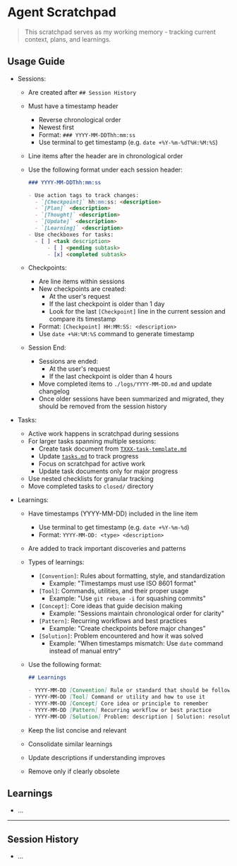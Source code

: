 # Agent Scratchpad

> This scratchpad serves as my working memory - tracking current context, plans, and learnings.

## Usage Guide

- Sessions:
  - Are created after `## Session History`
  - Must have a timestamp header
    - Reverse chronological order
    - Newest first
    - Format: `### YYYY-MM-DDThh:mm:ss`
    - Use terminal to get timestamp (e.g. `date +%Y-%m-%dT%H:%M:%S`)
  - Line items after the header are in chronological order
  - Use the following format under each session header:
  
    ```md
    ### YYYY-MM-DDThh:mm:ss
    
    - Use action tags to track changes:
      - `[Checkpoint]` hh:mm:ss: <description>
      - `[Plan]` <description>
      - `[Thought]` <description>
      - `[Update]` <description>
      - `[Learning]` <description>
    - Use checkboxes for tasks:
      - [ ] <task description>
          - [ ] <pending subtask>
          - [x] <completed subtask>
    ```

  - Checkpoints:
    - Are line items within sessions
    - New checkpoints are created:
      - At the user's request
      - If the last checkpoint is older than 1 day
      - Look for the last `[Checkpoint]` line in the current session and compare its timestamp
    - Format: `[Checkpoint] HH:MM:SS: <description>`
    - Use `date +%H:%M:%S` command to generate timestamp
  - Session End:
    - Sessions are ended:
      - At the user's request
      - If the last checkpoint is older than 4 hours
    - Move completed items to `./logs/YYYY-MM-DD.md` and update changelog
    - Once older sessions have been summarized and migrated, they should be removed from the session history

- Tasks:
  - Active work happens in scratchpad during sessions
  - For larger tasks spanning multiple sessions:
    - Create task document from [`TXXX-task-template.md`](./.agent/tasks/TXXX-task-template.md)
    - Update [`tasks.md`](./.agent/tasks/tasks.md) to track progress
    - Focus on scratchpad for active work
    - Update task documents only for major progress
  - Use nested checklists for granular tracking
  - Move completed tasks to `closed/` directory

- Learnings:
  - Have timestamps (YYYY-MM-DD) included in the line item
    - Use terminal to get timestamp (e.g. `date +%Y-%m-%d`)
    - Format: `YYYY-MM-DD: <type> <description>`
  - Are added to track important discoveries and patterns
  - Types of learnings:
    - `[Convention]`: Rules about formatting, style, and standardization
      - Example: "Timestamps must use ISO 8601 format"
    - `[Tool]`: Commands, utilities, and their proper usage
      - Example: "Use `git rebase -i` for squashing commits"
    - `[Concept]`: Core ideas that guide decision making
      - Example: "Sessions maintain chronological order for clarity"
    - `[Pattern]`: Recurring workflows and best practices
      - Example: "Create checkpoints before major changes"
    - `[Solution]`: Problem encountered and how it was solved
      - Example: "When timestamps mismatch: Use `date` command instead of manual entry"
  - Use the following format:
  
    ```md
    ## Learnings
    
    - YYYY-MM-DD [Convention] Rule or standard that should be followed
    - YYYY-MM-DD [Tool] Command or utility and how to use it
    - YYYY-MM-DD [Concept] Core idea or principle to remember
    - YYYY-MM-DD [Pattern] Recurring workflow or best practice
    - YYYY-MM-DD [Solution] Problem: description | Solution: resolution
    ```
  
  - Keep the list concise and relevant
  - Consolidate similar learnings
  - Update descriptions if understanding improves
  - Remove only if clearly obsolete

## Learnings

- …

---

## Session History

- …
